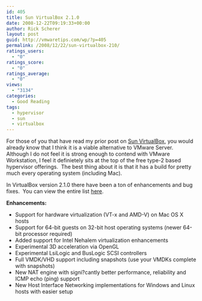 ```yaml
---
id: 405
title: Sun VirtualBox 2.1.0
date: 2008-12-22T09:19:33+00:00
author: Rick Scherer
layout: post
guid: http://vmwaretips.com/wp/?p=405
permalink: /2008/12/22/sun-virtualbox-210/
ratings_users:
  - "0"
ratings_score:
  - "0"
ratings_average:
  - "0"
views:
  - "3134"
categories:
  - Good Reading
tags:
  - hypervisor
  - sun
  - virtualbox
---
```

For those of you that have read my prior post on <a href="http://vmwaretips.com/wp/2008/11/02/product-review-sun-virtualbox/" target="_blank">Sun VirtualBox</a>, you would already know that I think it is a viable alternative to VMware Server.  Although I do not feel it is strong enough to contend with VMware Workstation, I feel it definietely sits at the top of the free type-2 based hypervisor offerings.  The best thing about it is that it has a build for pretty much every operating system (including Mac).

<!--more-->

In VirtualBox version 2.1.0 there have been a ton of enhancements and bug fixes.  You can view the entire list <a href="http://www.virtualbox.org/wiki/Changelog" target="_blank">here</a>.

**Enhancements:**

  * Support for hardware virtualization (VT-x and AMD-V) on Mac OS X hosts
  * Support for 64-bit guests on 32-bit host operating systems (newer 64-bit processor required)
  * Added support for Intel Nehalem virtualization enhancements
  * Experimental 3D acceleration via OpenGL
  * Experimental LsiLogic and BusLogic SCSI controllers
  * Full VMDK/VHD support including snapshots (use your VMDKs complete with snapshots)
  * New NAT engine with signi?cantly better performance, reliability and ICMP echo (ping) support
  * New Host Interface Networking implementations for Windows and Linux hosts with easier setup